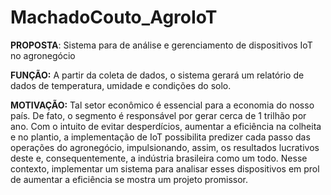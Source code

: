 # MachadoCouto_AgroIoT

**PROPOSTA**: Sistema para de análise e gerenciamento de dispositivos IoT no agronegócio

**FUNÇÃO:** A partir da coleta de dados, o sistema gerará um relatório de dados de temperatura, umidade e condições do solo.

**MOTIVAÇÃO:**   Tal setor econômico é essencial para a economia do nosso país. De fato, o segmento é responsável por gerar cerca de 1 trilhão por ano. Com o intuito de evitar desperdícios, aumentar a eficiência na colheita e no plantio, a implementação de IoT possibilita predizer cada passo das operações do agronegócio, impulsionando, assim, os resultados lucrativos deste e, consequentemente, a indústria brasileira como um todo. Nesse contexto, implementar um sistema para analisar esses dispositivos em prol de aumentar a eficiência se mostra um projeto promissor.
